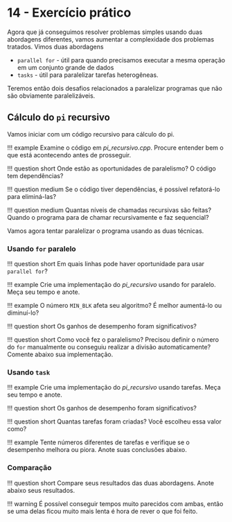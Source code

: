 # 14 - Exercício prático

Agora que já conseguimos resolver problemas simples usando duas abordagens diferentes, vamos aumentar a complexidade dos problemas tratados. Vimos duas abordagens

* `parallel for` - útil para quando precisamos executar a mesma operação em um conjunto grande de dados
* `tasks` - útil para paralelizar tarefas heterogêneas.

Teremos então dois desafios relacionados a paralelizar programas que não são obviamente paralelizáveis.

## Cálculo do `pi` recursivo

Vamos iniciar com um código recursivo para cálculo do pi.

!!! example
    Examine o código em *pi_recursivo.cpp*. Procure entender bem o que está acontecendo antes de prosseguir.

!!! question short
    Onde estão as oportunidades de paralelismo? O código tem dependências?

!!! question medium
    Se o código tiver dependências, é possível refatorá-lo para eliminá-las?

!!! question medium
    Quantas níveis de chamadas recursivas são feitas? Quando o programa para de chamar recursivamente e faz sequencial?

Vamos agora tentar paralelizar o programa usando as duas técnicas.

### Usando `for` paralelo

!!! question short
    Em quais linhas pode haver oportunidade para usar `parallel for`?

!!! example
    Crie uma implementação do *pi_recursivo* usando for paralelo. Meça seu tempo e anote.

!!! example
    O número `MIN_BLK` afeta seu algoritmo? É melhor aumentá-lo ou diminuí-lo? 

!!! question short
    Os ganhos de desempenho foram significativos?

!!! question short
    Como você fez o paralelismo? Precisou definir o número do `for` manualmente ou conseguiu realizar a divisão automaticamente? Comente abaixo sua implementação.


### Usando `task`

!!! example
    Crie uma implementação do *pi_recursivo* usando tarefas. Meça seu tempo e anote.

!!! question short
    Os ganhos de desempenho foram significativos?

!!! question short
    Quantas tarefas foram criadas? Você escolheu essa valor como?

!!! example
    Tente números diferentes de tarefas e verifique se o desempenho melhora ou piora. Anote suas conclusões abaixo. 

### Comparação

!!! question short
    Compare seus resultados das duas abordagens. Anote abaixo seus resultados.

!!! warning
    É possível conseguir tempos muito parecidos com ambas, então se uma delas ficou muito mais lenta é hora de rever o que foi feito.


